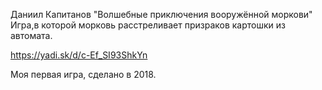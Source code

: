 Даниил Капитанов
"Волшебные приключения вооружённой моркови"
Игра,в которой морковь расстреливает призраков картошки из автомата.

https://yadi.sk/d/c-Ef_SI93ShkYn

Моя первая игра, сделано в 2018.
